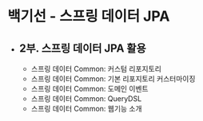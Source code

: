 # 백기선 - 스프링 데이터 JPA
- 2부. 스프링 데이터 JPA 활용
  -  
  - 스프링 데이터 Common: 커스텀 리포지토리
  - 스프링 데이터 Common: 기본 리포지토리 커스터마이징
  - 스프링 데이터 Common: 도메인 이벤트
  - 스프링 데이터 Common: QueryDSL
  - 스프링 데이터 Common: 웹기능 소개
